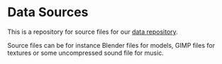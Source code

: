 # Data Sources
This is a repository for source files for our [data repository](https://github.com/inexor-game/data).

Source files can be for instance Blender files for models, GIMP files for textures or some uncompressed sound file for music.
